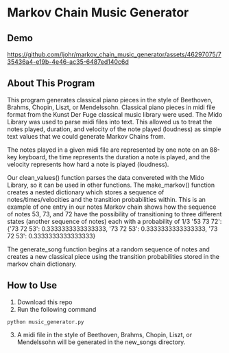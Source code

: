 # Markov Chain Music Generator

## Demo

https://github.com/ljohr/markov_chain_music_generator/assets/46297075/735436a4-e19b-4e46-ac35-6487ed140c6d


## About This Program
This program generates classical piano pieces in the style of Beethoven, Brahms, Chopin, Liszt, or Mendelssohn. Classical piano pieces in midi file format from the Kunst Der Fuge classical music library were used. The Mido Library was used to parse midi files into text. This allowed us to treat the notes played, duration, and velocity of the note played (loudness) as simple text values that we could generate Markov Chains from.

The notes played in a given midi file are represented by one note on an 88-key keyboard, the time represents the duration a note is played, and the velocity represents how hard a note is played (loudness). 

Our clean_values() function parses the data convereted with the Mido Library, so it can be used in other functions. 
The make_markov() function creates a nested dictionary which stores a sequence of notes/times/velocities and the transition probabilities within. This is an example of one entry in our notes Markov chain shows how the sequence of notes 53, 73, and 72 have the possibility of transitioning to three different states (another sequence of notes) each with a probability of 1/3 '53 73 72': {'73 72 53': 0.3333333333333333, '73 72 53': 0.3333333333333333, '73 72 53': 0.3333333333333333}

The generate_song function begins at a random sequence of notes and creates a new classical piece using the transition probabilities stored in the markov chain dictionary.

## How to Use
1. Download this repo
2. Run the following command
```
python music_generator.py
```
3. A midi file in the style of Beethoven, Brahms, Chopin, Liszt, or Mendelssohn will be generated in the new_songs directory.
